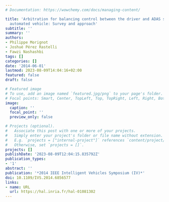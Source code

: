 ```yaml
---
# Documentation: https://wowchemy.com/docs/managing-content/

title: 'Arbitration for balancing control between the driver and ADAS systems in an
  automated vehicle: Survey and approach'
subtitle: ''
summary: ''
authors:
- Philippe Morignot
- Joshué Pérez Rastelli
- Fawzi Nashashbi
tags: []
categories: []
date: '2014-06-01'
lastmod: 2023-08-09T14:04:16+02:00
featured: false
draft: false

# Featured image
# To use, add an image named `featured.jpg/png` to your page's folder.
# Focal points: Smart, Center, TopLeft, Top, TopRight, Left, Right, BottomLeft, Bottom, BottomRight.
image:
  caption: ''
  focal_point: ''
  preview_only: false

# Projects (optional).
#   Associate this post with one or more of your projects.
#   Simply enter your project's folder or file name without extension.
#   E.g. `projects = ["internal-project"]` references `content/project/deep-learning/index.md`.
#   Otherwise, set `projects = []`.
projects: []
publishDate: '2023-08-09T12:04:15.835792Z'
publication_types:
- '1'
abstract: ''
publication: '*2014 IEEE Intelligent Vehicles Symposium (IV)*'
doi: 10.1109/IVS.2014.6856577
links:
- name: URL
  url: https://hal.inria.fr/hal-01081302
---
```

